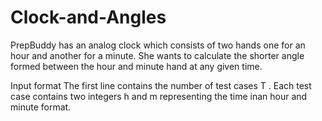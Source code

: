 # Clock-and-Angles
PrepBuddy has an analog clock which consists of two hands one for an hour and another for a minute. She wants to calculate the shorter angle formed between the hour and minute hand at any given time.

Input format
The first line contains the number of test cases 
T
. 
Each test case contains two integers 
h
 and 
m
 representing the time inan  hour and minute format.
